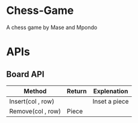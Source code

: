 # Chess-Game
A chess game by Mase and Mpondo

# APIs

## Board API
| Method | Return | Explenation |
|-|-|-|
|  Insert(col , row)      ||  Inset a piece           |
|  Remove(col , row)      | Piece       |             |
